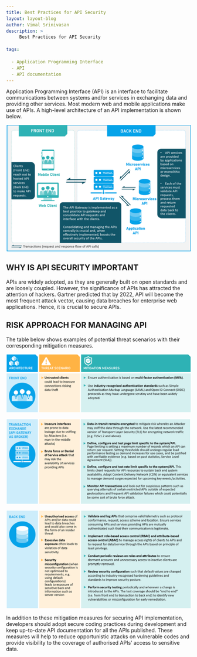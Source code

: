 ```yaml
---
title: Best Practices for API Security
layout: layout-blog
author: Vimal Srinivasan 
description: >
     Best Practices for API Security

tags:

  - Application Programming Interface
  - API
  - API documentation
---
```

Application Programming Interface (API) is an interface to facilitate communications between systems and/or services in exchanging data and providing other services. Most modern web and mobile applications make use of APIs. A high-level architecture of an API implementation is shown below.

![API_implementation](/assets/img/API-implementation.png)

## WHY IS API SECURITY IMPORTANT
APIs are widely adopted, as they are generally built on open standards and are loosely coupled. However, the significance of APIs has attracted the attention of hackers. Gartner predicted that by 2022, API will become the most frequent attack vector, causing data breaches for enterprise web applications. Hence, it is crucial to secure APIs.

## RISK APPROACH FOR MANAGING API
The table below shows examples of potential threat scenarios with their corresponding mitigation measures.

![API_riskapproach](/assets/img/API-threatscenario01.png)

![API_riskapproach](/assets/img/API-threatscenario02.png)

![API_riskapproach](/assets/img/API-threatscenario03.png)

In addition to these mitigation measures for securing API implementation, developers should adopt secure coding practices during development and keep up-to-date API documentation for all the APIs published. These measures will help to reduce opportunistic attacks on vulnerable codes and provide visibility to the coverage of authorised APIs’ access to sensitive data.
